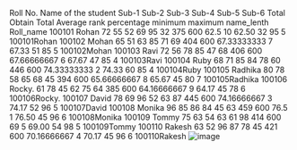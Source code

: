 Roll No.	Name of the student	Sub-1	Sub-2	Sub-3	Sub-4	Sub-5	Sub-6	Total Obtain	Total 	Average	rank	percentage	minimum	maximum	name_lenth	Roll_name 
100101	Rohan	72	55	52	69	95	32	375	600	62.5	10	62.50	32	95	5	100101Rohan
100102	Mohan	65	51	63	85	71	69	404	600	67.33333333	7	67.33	51	85	5	100102Mohan
100103	Ravi	72	56	78	85	47	68	406	600	67.66666667	6	67.67	47	85	4	100103Ravi
100104	Ruby	68	71	85	84	78	60	446	600	74.33333333	2	74.33	60	85	4	100104Ruby
100105	Radhika	80	78	58	65	68	45	394	600	65.66666667	8	65.67	45	80	7	100105Radhika
100106	Rocky.	61	78	45	62	75	64	385	600	64.16666667	9	64.17	45	78	6	100106Rocky.
100107	David	78	69	96	52	63	87	445	600	74.16666667	3	74.17	52	96	5	100107David
100108	Monika	96	85	86	84	45	63	459	600	76.5	1	76.50	45	96	6	100108Monika
100109	Tommy	75	63	54	63	61	98	414	600	69	5	69.00	54	98	5	100109Tommy
100110	Rakesh	63	52	96	87	78	45	421	600	70.16666667	4	70.17	45	96	6	100110Rakesh
![image](https://github.com/Raju7646/Excel_Assignment__--11/assets/109983697/323da7fb-79c0-45aa-ba67-419340e0f27a)
